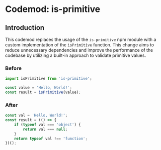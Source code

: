 # Codemod: is-primitive

## Introduction

This codemod replaces the usage of the `is-primitive` npm module with a custom implementation of the `isPrimitive` function. This change aims to reduce unnecessary dependencies and improve the performance of the codebase by utilizing a built-in approach to validate primitive values.

### Before

```javascript
import isPrimitive from 'is-primitive';

const value = 'Hello, World!';
const result = isPrimitive(value);
```

### After

```javascript
const val = 'Hello, World!';
const result = (() => {
    if (typeof val === 'object') {
        return val === null;
    }
    return typeof val !== 'function';
})();
```